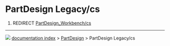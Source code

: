 # PartDesign Legacy/cs
1.  REDIRECT [PartDesign_Workbench/cs](PartDesign_Workbench/cs.md)



---
![](images/Right_arrow.png) [documentation index](../README.md) > [PartDesign](PartDesign_Workbench.md) > PartDesign Legacy/cs

